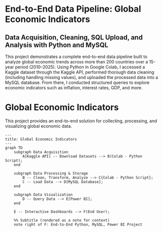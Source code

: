 # End-to-End Data Pipeline: Global Economic Indicators

## Data Acquisition, Cleaning, SQL Upload, and Analysis with Python and MySQL

This project demonstrates a complete end-to-end data pipeline built to analyze global economic trends across more than 200 countries over a 15-year period (2010–2025). Using Python in Google Colab, I accessed a Kaggle dataset through the Kaggle API, performed thorough data cleaning (including handling missing values), and uploaded the processed data into a MySQL database. From there, I conducted structured queries to explore economic indicators such as inflation, interest rates, GDP, and more.

# Global Economic Indicators

This project provides an end-to-end solution for collecting, processing, and visualizing global economic data.

```mermaid
---
title: Global Economic Indicators
---
graph TD
    subgraph Data Acquisition
        A[Kaggle API] -- Download Datasets --> B(Colab - Python Script);
    end

    subgraph Data Processing & Storage
        B -- Clean, Transform, Analyze --> C{Colab - Python Script};
        C -- Load Data --> D[MySQL Database];
    end

    subgraph Data Visualization
        D -- Query Data --> E[Power BI];
    end

    E -- Interactive Dashboards --> F(End User);

    %% Subtitle (rendered as a note for context)
    note right of F: End-to-End Python, MySQL, Power BI Project
